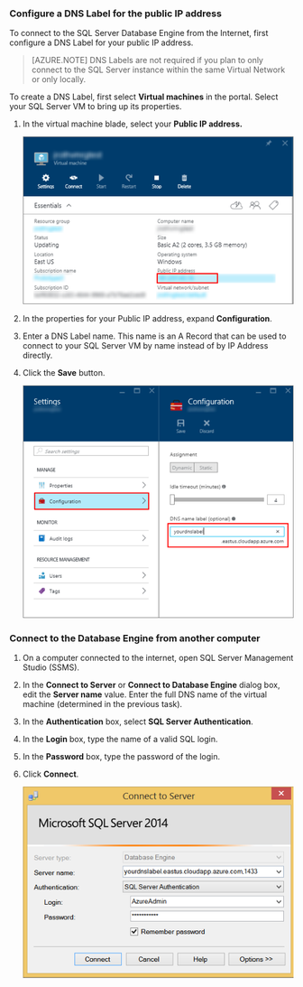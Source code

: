 <!-- Ibiza portal: tested -->

### Configure a DNS Label for the public IP address

To connect to the SQL Server Database Engine from the Internet, first configure a DNS Label for your public IP address.

> [AZURE.NOTE] DNS Labels are not required if you plan to only connect to the SQL Server instance within the same Virtual Network or only locally.

To create a DNS Label, first select **Virtual machines** in the portal. Select your SQL Server VM to bring up its properties.

1. In the virtual machine blade, select your **Public IP address.**

	![public ip address](./media/virtual-machines-sql-server-connection-steps/rm-public-ip-address.png)

2. In the properties for your Public IP address, expand **Configuration**.

3. Enter a DNS Label name. This name is an A Record that can be used to connect to your SQL Server VM by name instead of by IP Address directly.
4. Click the **Save** button.

	![dns label](./media/virtual-machines-sql-server-connection-steps/rm-dns-label.png)

### Connect to the Database Engine from another computer

1. On a computer connected to the internet, open SQL Server Management Studio (SSMS).

2. In the **Connect to Server** or **Connect to Database Engine** dialog box, edit the **Server name** value. Enter the full DNS name of the virtual machine (determined in the previous task).

3. In the **Authentication** box, select **SQL Server Authentication**.

5. In the **Login** box, type the name of a valid SQL login.

6. In the **Password** box, type the password of the login.

7. Click **Connect**.

	![ssms connect](./media/virtual-machines-sql-server-connection-steps/rm-ssms-connect.png)
